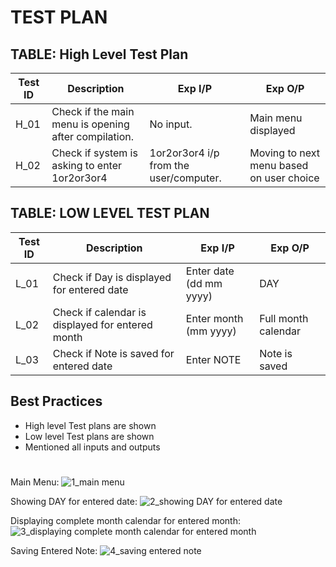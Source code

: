 # TEST PLAN

## TABLE: High Level Test Plan
|Test ID | Description | Exp I/P | Exp O/P |
|--------|-------------|---------|---------|
|H_01    |  Check if the main menu is opening after compilation.           |    No input.     |      Main menu displayed   |
|H_02    |Check if system is asking to enter 1or2or3or4    |   1or2or3or4 i/p from the user/computer.      |Moving to next menu based on user choice|

## TABLE: LOW LEVEL TEST PLAN
|Test ID | Description | Exp I/P | Exp O/P |
|--------|-------------|---------|---------|
|L_01|Check if Day is displayed for entered date|Enter date (dd mm yyyy)|DAY|
|L_02|Check if calendar is displayed for entered month|Enter month (mm yyyy)|Full month calendar|
|L_03|Check if Note is saved for entered date|Enter NOTE|Note is saved|

## Best Practices
* High level Test plans are shown
* Low level Test plans are shown
* Mentioned all inputs and outputs
#
Main Menu:
![1_main menu](https://user-images.githubusercontent.com/62838172/153705756-1d53299b-8d4c-42ac-8b2c-99eb86e70661.png)

Showing DAY for entered date:
![2_showing DAY for entered date](https://user-images.githubusercontent.com/62838172/153705773-0c526a04-a035-47d4-8143-7ac35b53752a.png)

Displaying complete month calendar for entered month:
![3_displaying complete month calendar for entered month](https://user-images.githubusercontent.com/62838172/153705803-0a51dbde-e306-485f-b5de-93138fa94c87.png)

Saving Entered Note:
![4_saving entered note](https://user-images.githubusercontent.com/62838172/153705818-9a172f90-3280-421c-88f5-fe2bba130d9c.png)




